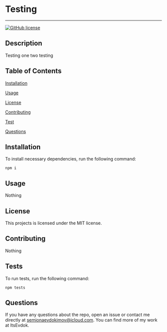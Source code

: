 
# Testing
---
[![GitHub license](https://img.shields.io/badge/MIT-blue.svg)](https://opensource.org/licenses/MIT)

## Description

Testing one two testing

## Table of Contents

[Installation](#installation)

[Usage](#usage)

[License](#license)

[Contributing](#contributing)

[Test](#test)

[Questions](#questions)

## Installation

To install necessary dependencies, run the following command:

    npm i

## Usage

Nothing

## License

This projects is licensed under the MIT license.

## Contributing
Nothing

## Tests

To run tests, run the following command:

    npm tests
    
## Questions 

If you have any questions about the repo, open an issue or contact me directly at semionaevdokimov@icloud.com. You can find more of my work at ItsEvdok.
